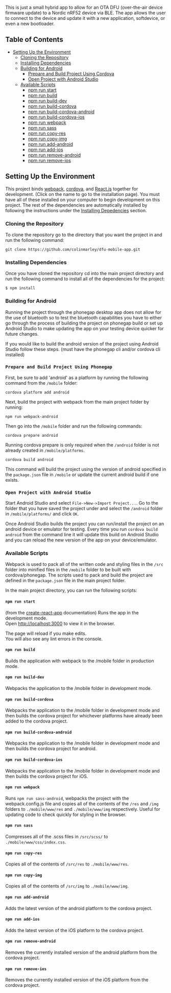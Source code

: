 This is just a small hybrid app to allow for an OTA DFU (over-the-air device firmware update) to a Nordic nRF52 device via BLE.  The app allows the user to connect to the device and update it with a new application, softdevice, or even a new bootloader.

## Table of Contents

- [Setting Up the Environment](#setting-up-the-environment)
    - [Cloning the Repository](#cloning-the-repository)
    - [Installing Dependencies](#installing-dependencies)
    - [Building for Android](#building-for-android)
        - [Prepare and Build Project Using Cordova](#prepare-and-build-project-using-cordova)
        - [Open Project with Android Studio](#open-project-with-android-studio)
    - [Available Scripts](#available-scripts)
        - [npm run start](#npm-run-start)
        - [npm run build](#npm-run-build)
        - [npm run build-dev](#npm-run-build-dev)
        - [npm run build-cordova](#npm-run-build-cordova)
        - [npm run build-cordova-android](#npm-run-build-cordova-android)
        - [npm run build-cordova-ios](#npm-run-build-cordova-ios)
        - [npm run webpack](#npm-run-webpack)
        - [npm run sass](#npm-run-sass)
        - [npm run copy-res](#npm-run-copy-res)
        - [npm run copy-img](#npm-run-copy-img)
        - [npm run add-android](#npm-run-add-android)
        - [npm run add-ios](#npm-run-add-ios)
        - [npm run remove-android](#npm-run-remove-android)
        - [npm run remove-ios](#npm-run-remove-ios)


## Setting Up the Environment

This project binds [webpack](https://webpack.js.org/guides/installation), [cordova](https://cordova.apache.org/#getstarted), and [React.js](https://facebook.github.io/create-react-app/docs/getting-started) together for development. (Click on the name to go to the installation page). You must have all of these installed on your computer to begin development on this project. The rest of the dependencies are automatically installed by following the instructions under the [Installing Depedencies](#installing-dependencies) section.

### Cloning the Repository

To clone the repository go to the directory that you want the project in and run the following command:

`git clone https://github.com/colinmarley/dfu-mobile-app.git`

### Installing Dependencies

Once you have cloned the repository cd into the main project directory and run the following command to install all of the dependencies for the project:

```
$ npm install
```

### Building for Android

Running the project through the phonegap desktop app does not allow for the use of bluetooth so to test the bluetooth capabilities you have to either go through the process of building the project on phonegap build or set up Android Studio to make updating the app on your testing device quicker for future changes.

If you would like to build the android version of the project using Android Studio follow these steps. (must have the phonegap cli and/or cordova cli installed)

### `Prepare and Build Project Using Phonegap`

First, be sure to add 'android' as a platform by running the following command from the `/mobile` folder:

```cordova platform add android```

Next, build the project with webpack from the main project folder by running: 

```npm run webpack-android```

Then go into the `/mobile` folder and run the following commands:

```cordova prepare android```

Running cordova prepare is only required when the `/android` folder is not already created in `/mobile/platforms`.

```cordova build android```

This command will build the project using the version of android specified in the `package.json` file in `/mobile` or update the current android build if one exists.

### `Open Project with Android Studio`

Start Android Studio and select `File->New->Import Project...`. Go to the folder that you have saved the project under and select the `/android` folder in `/mobile/platforms/` and click `OK`.

Once Android Studio builds the project you can run/install the project on an android device or emulator for testing.  Every time you run `cordova build android` from the command line it will update this build on Android Studio and you can reload the new version of the app on your device/emulator.

### Available Scripts

Webpack is used to pack all of the written code and styling files in the `/src` folder into minified files in the `/mobile` folder to be built with cordova/phonegap. The scripts used to pack and build the project are defined in the `package.json` file in the main project folder.

In the main project directory, you can run the following scripts:

#### `npm run start`

(from the [create-react-app](https://github.com/facebook/create-react-app) documentation)
Runs the app in the development mode.<br>
Open [http://localhost:3000](http://localhost:3000) to view it in the browser.

The page will reload if you make edits.<br>
You will also see any lint errors in the console.

#### `npm run build`

Builds the application with webpack to the /mobile folder in production mode.

#### `npm run build-dev`

Webpacks the application to the /mobile folder in development mode.

#### `npm run build-cordova`

Webpacks the application to the /mobile folder in development mode and then builds the cordova project for whichever platforms have already been added to the cordova project.

#### `npm run build-cordova-android`

Webpacks the application to the /mobile folder in development mode and then builds the cordova project for android.

#### `npm run build-cordova-ios`

Webpacks the application to the /mobile folder in development mode and then builds the cordova project for iOS.

#### `npm run webpack`

Runs `npm run sass-android`, webpacks the project with the webpack.config.js file and copies all of the contents of the `/res` and `/img` folders to `./mobile/www/res` and `./mobile/www/img` respectively.  Useful for updating code to check quickly for styling in the browser.

#### `npm run sass`

Compresses all of the .scss files in `/src/scss/` to `./mobile/www/css/index.css`.

#### `npm run copy-res`

Copies all of the contents of `/src/res` to `./mobile/www/res`.

#### `npm run copy-img`

Copies all of the contents of `/src/img` to `./mobile/www/img`.

#### `npm run add-android`

Adds the latest version of the android platform to the cordova project.

#### `npm run add-ios`

Adds the latest version of the iOS platform to the cordova project.

#### `npm run remove-android`

Removes the currently installed version of the android platform from the cordova project.

#### `npm run remove-ios`

Removes the currently installed version of the iOS platform from the cordova project.